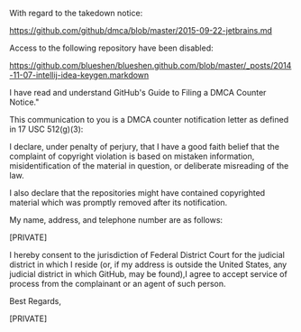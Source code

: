 With regard to the takedown notice:

https://github.com/github/dmca/blob/master/2015-09-22-jetbrains.md

Access to the following repository have been disabled:

https://github.com/blueshen/blueshen.github.com/blob/master/_posts/2014-11-07-intellij-idea-keygen.markdown

I have read and understand GitHub's Guide to Filing a DMCA Counter Notice."

This communication to you is a DMCA counter notification letter as defined in 17 USC 512(g)(3):

I declare, under penalty of perjury, that I have a good faith belief that the complaint of copyright violation is based on mistaken information, misidentification of the material in question, or deliberate misreading of the law.

I also declare that the repositories might have contained copyrighted material which was promptly removed after its notification.

My name, address, and telephone number are as follows:

[PRIVATE]

I hereby consent to the jurisdiction of Federal District Court for the judicial district in which I reside (or, if my address is outside the United States, any judicial district in which GitHub, may be found),I agree to accept service of process from the complainant or an agent of such person.

Best Regards,

[PRIVATE]
